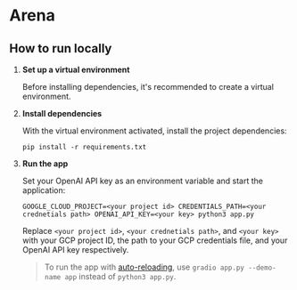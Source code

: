 # Arena

## How to run locally

1. **Set up a virtual environment**

   Before installing dependencies, it's recommended to create a virtual environment.

1. **Install dependencies**

   With the virtual environment activated, install the project dependencies:

   ```shell
   pip install -r requirements.txt
   ```

1. **Run the app**

   Set your OpenAI API key as an environment variable and start the application:

   ```shell
   GOOGLE_CLOUD_PROJECT=<your project id> CREDENTIALS_PATH=<your crednetials path> OPENAI_API_KEY=<your key> python3 app.py
   ```

   Replace `<your project id>`, `<your crednetials path>`, and `<your key>` with your GCP project ID, the path to your GCP credentials file, and your OpenAI API key respectively.

   > To run the app with [auto-reloading](https://www.gradio.app/guides/developing-faster-with-reload-mode), use `gradio app.py --demo-name app` instead of `python3 app.py`.
